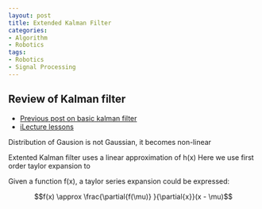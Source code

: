 ```yaml
---
layout: post
title: Extended Kalman Filter
categories:
- Algorithm
- Robotics
tags:
- Robotics
- Signal Processing
---
```



## Review of Kalman filter

- [Previous post on basic kalman filter](http://pineal.github.io/2015/03/Kalman-Filter/])
- [iLecture lessons](http://www.ilectureonline.com/lectures/subject/SPECIAL%20TOPICS/26/190)

Distribution of Gausion is not Gaussian, it becomes non-linear

Extented Kalman filter uses a linear approximation of h(x)
Here we use first order taylor expansion to 

Given a function f(x), a taylor series expansion could be expressed:

$$f(x) \approx \frac{\partial{f(\mu)} }{\partial{x}}(x - \mu)$$


